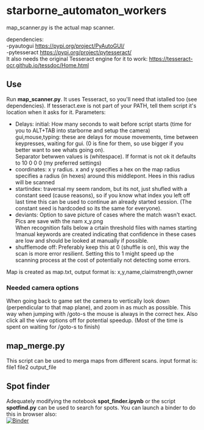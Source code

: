# starborne_automaton_workers  

map_scanner.py is the actual map scanner.  

dependencies:  
-pyautogui https://pypi.org/project/PyAutoGUI/  
-pytesseract https://pypi.org/project/pytesseract/  
  It also needs the original Tesseract engine for it to work: https://tesseract-ocr.github.io/tessdoc/Home.html
  
## Use  

Run **map_scanner.py**. It uses Tesseract, so you'll need that istalled too (see dependencies). If tesseract.exe is not part of your PATH, tell them script it's location when it asks for it.
Parameters:  
 - Delays: initial: How many seconds to wait before script starts (time for you to ALT+TAB into starborne and setup the camera)  
           gui,mouse,typing: these are delays for mouse movements, time between keypresses, waiting for gui. (0 is fine for them, so use bigger if you better want to see whats going on).  
           Separator betwwen values is (whitespace). If format is not ok it defaults to 10 0 0 0 (my preferred settings)  
 -  coordinates: x y radius. x and y specifies a hex on the map radius specifies a radius (in hexes) around this middlepont. Hees in this radius will be scanned  
 - startindex: traversal my seem random, but its not, just shufled with a constant seed (cause reasons), so if you know what index you left off last time this can be used to continue an already started session. (The constant seed is hardcoded so its the same for everyone).  
 - deviants: Option to save picture of cases where the match wasn't exact. Pics are save with the nam x_y.png  
 When recognition falls below a crtain threshold files with names starting !manual keywords are created indicating that confidence in these cases are low and should be looked at manually if possible.  
 - shufflemode off: Preferably keep this at 0 (shuffle is on), this way the scan is more error resilient. Setting this to 1 might speed up the scanning process at the cost of potentially not detecting some errors.
 
Map is created as map.txt, output format is: x,y,name,claimstrength,owner
 
 ### Needed camera options
 When going back to game set the camera to vertically look down (perpendicular to that map plane), and zoom in as much as possible. This way when jumping with /goto-s the mouse is always in the correct hex. Also click all the view options off for potential speedup. (Most of the time is spent on waiting for /goto-s to finish)
 
 ## map_merge.py
 
 This script can be used to merga maps from different scans. input format is: file1 file2 output_file
 
 ## Spot finder
Adequately modifying the notebook **spot_finder.ipynb** or the script **spotfind.py** can be used to search for spots.
You can launch a binder to do this in browser also:  
[![Binder](https://mybinder.org/badge_logo.svg)](https://mybinder.org/v2/gh/S0lymi/starborne_automaton_workers/master?filepath=spot_finder.ipynb)
 
 
